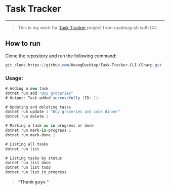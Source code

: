 
# Task Tracker

---

> This is my work for [Task Tracker](https://roadmap.sh/projects/task-tracker) project from roadmap.sh with C#.

## How to run

Clone the repository and run the following command:

```powershell
git clone https://github.com/HoangDucHiep/Task-Tracker-CLI-CSharp.git

```

### Usage:

```c#
# Adding a new task
dotnet run add "Buy groceries"
# Output: Task added successfully (ID: 1)

# Updating and deleting tasks
dotnet run update 1 "Buy groceries and cook dinner"
dotnet run delete 1

# Marking a task as in progress or done
dotnet run mark-in-progress 1
dotnet run mark-done 1

# Listing all tasks
dotnet run list

# Listing tasks by status
dotnet run list done
dotnet run list todo
dotnet run list in_progress
```

> ***Thank guys** *
